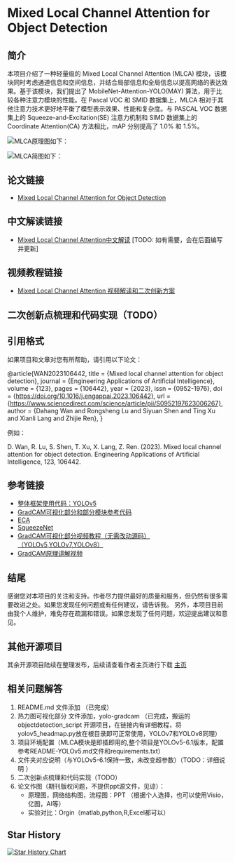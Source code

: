 # Mixed Local Channel Attention for Object Detection


## 简介
本项目介绍了一种轻量级的 Mixed Local Channel Attention (MLCA) 模块，该模块同时考虑通道信息和空间信息，并结合局部信息和全局信息以提高网络的表达效果。基于该模块，我们提出了 MobileNet-Attention-YOLO(MAY) 算法，用于比较各种注意力模块的性能。在 Pascal VOC 和 SMID 数据集上，MLCA 相对于其他注意力技术更好地平衡了模型表示效果、性能和复杂度。与 PASCAL VOC 数据集上的 Squeeze-and-Excitation(SE) 注意力机制和 SIMD 数据集上的 Coordinate Attention(CA) 方法相比，mAP 分别提高了 1.0% 和 1.5%。

![MLCA原理图如下：](MLCA.png)


![MLCA简图如下：](MLCA-flow.png)

## 论文链接
- [Mixed Local Channel Attention for Object Detection](https://www.sciencedirect.com/science/article/abs/pii/S0952197623006267)

## 中文解读链接
- [Mixed Local Channel Attention中文解读](中文解读链接) [TODO: 如有需要，会在后面编写并更新]

## 视频教程链接
- [Mixed Local Channel Attention 视频解读和二次创新方案](https://www.bilibili.com/video/BV1ju4y1c7ww/) 

## 二次创新点梳理和代码实现（TODO）


## 引用格式
如果项目和文章对您有所帮助，请引用以下论文：

@article{WAN2023106442,
title = {Mixed local channel attention for object detection},
journal = {Engineering Applications of Artificial Intelligence},
volume = {123},
pages = {106442},
year = {2023},
issn = {0952-1976},
doi = {https://doi.org/10.1016/j.engappai.2023.106442},
url = {https://www.sciencedirect.com/science/article/pii/S0952197623006267},
author = {Dahang Wan and Rongsheng Lu and Siyuan Shen and Ting Xu and Xianli Lang and Zhijie Ren},
}

例如：

D. Wan, R. Lu, S. Shen, T. Xu, X. Lang, Z. Ren. (2023). Mixed local channel attention for object detection. Engineering Applications of Artificial Intelligence, 123, 106442.
## 参考链接
- [整体框架使用代码：YOLOv5](https://github.com/ultralytics/yolov5)
- [GradCAM可视化部分和部分模块参考代码](https://github.com/z1069614715/objectdetection_script)
- [ECA](https://github.com/BangguWu/ECANet)
- [SqueezeNet](https://github.com/DeepScale/SqueezeNet)
- [GradCAM可视化部分视频教程（无需改动源码）（YOLOv5,YOLOv7,YOLOv8）](https://www.bilibili.com/video/BV1WP4y1v7gQ/)
- [GradCAM原理讲解视频]( https://www.bilibili.com/video/BV1PD4y1B77q/)


## 结尾
感谢您对本项目的关注和支持。作者尽力提供最好的质量和服务，但仍然有很多需要改进之处。如果您发现任何问题或有任何建议，请告诉我。
另外，本项目目前由我个人维护，难免存在疏漏和错误。如果您发现了任何问题，欢迎提出建议和意见。

## 其他开源项目
其余开源项目陆续在整理发布，后续请查看作者主页进行下载
[主页](https://github.com/wandahangFY)

## 相关问题解答
1. README.md 文件添加 （已完成）  
2. 热力图可视化部分 文件添加，yolo-gradcam （已完成，搬运的 objectdetection_script 开源项目，在链接内有详细教程，将yolov5_headmap.py放在根目录即可正常使用，YOLOv7和YOLOv8同理）
3. 项目环境配置（MLCA模块是即插即用的,整个项目是YOLOv5-6.1版本，配置参考README-YOLOv5.md文件和requirements.txt）
4. 文件夹对应说明（与YOLOv5-6.1保持一致，未改变超参数）（TODO：详细说明 ）
5. 二次创新点梳理和代码实现（TODO）
6. 论文作图（期刊版权问题，不提供ppt源文件，见谅）：
   - 原理图，网络结构图，流程图：PPT （根据个人选择，也可以使用Visio，亿图，AI等）
   - 实验对比：Orgin（matlab,python,R,Excel都可以）



## Star History

[![Star History Chart](https://api.star-history.com/svg?repos=wandahangFY/MLCA&type=Date)](https://star-history.com/#wandahangFY/MLCA&Date)